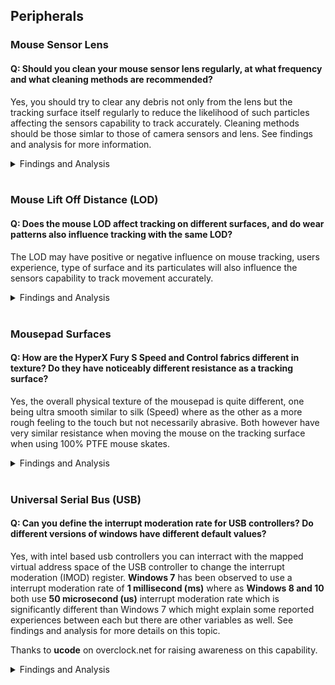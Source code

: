 ## Peripherals
### Mouse Sensor Lens
#### Q: Should you clean your mouse sensor lens regularly, at what frequency and what cleaning methods are recommended?
Yes, you should try to clear any debris not only from the lens but the tracking surface itself regularly to reduce the likelihood of such particles affecting the sensors capability to track accurately. Cleaning methods should be those simlar to those of camera sensors and lens. See findings and analysis for more information.
<details><summary>Findings and Analysis</summary>
    
* If you use a fabric tracking surface there is a higher liklihood it has many particles, fibers, hair or other substances which can then be transfered onto your mouse sensor lens. 
* The assumed primary causes of such particles getting onto the lens are directly correlated to the conditions of the environment such as air circulation and filtration, rate at which these particles build up, those found directly on the tracking surface, the type of fabric, and the density of weave and threads.

**Observations: (See image sequences below)**
  * Particles build up relatively quick if the tracking surface is not cleaned prior to the lens.
  * The microscopic debris is not easily identifiable by sight, using a lint roller over the surface can greatly reduce the amount of particles which remain on the cloth tracking surface prior to cleaning lens.
  * The particle debris built up over a 1 week period was minimal and had limited impact on user perceived tracking ability.
  * Initial lens cleaning methods used included very gentle use of a cotton swab to loosen some debris followed by 1-2 shots of compressed air to achieve a clean sensor lens.

**Mouse Lens Particle Analysis - 1 days use without prior cleaning of the tracking surface**
![Mouse Lens - Particle Analysis - 1 Day Use Comparison.png](../../DOCS/IMAGES/Mouse%20Lens%20-%20Particle%20Analysis%20-%201%20Day%20Use%20Comparison.png)

**Mouse Lens Particle Analysis - Build over 1 week, prior cleaning of both tracking surface and lens**
![Mouse Lens - Particle Analysis - Cleaning and Build Up Over Time.png](../../DOCS/IMAGES/Mouse%20Lens%20-%20Particle%20Analysis%20-%20Cleaning%20and%20Build%20Up%20Over%20Time.png)

**Tracking Surface Particle Removal via Generic Lint Roller**

![Mousepad - HyperX Fury S XXL - Lint Roller Particle Removal.png](../../DOCS/IMAGES/Mousepad%20-%20HyperX%20Fury%20S%20XXL%20-%20Lint%20Roller%20Particle%20Removal.png)

**Recommendations**
  * To clean the mouse sensor lens you would want to use an air dust blower like those used on cameras which should not produce any moisture unlike cans of compressed air, and a lens/sensor brush which would be less likely to scratch the plastic or glass lens.
  * Cleaning weekly or every two weeks after the initial tracking surface and lens would probably be sufficient as maintenance to ensure consistent performance overtime.
  * Use a mildly adhesive lint roller to remove smaller debris and particles prior to cleaning the mouse sensor lens.
  * You can purchase an Illuminated Jewelers Eye Loupe with approximately 40-60x zoom which is affordable, portable and functional to observe the conditions of your mousepad or mouse sensor lens.

</details></br>

### Mouse Lift Off Distance (LOD)
#### Q: Does the mouse LOD affect tracking on different surfaces, and do wear patterns also influence tracking with the same LOD?
The LOD may have positive or negative influence on mouse tracking, users experience, type of surface and its particulates will also influence the sensors capability to track movement accurately.
<details><summary>Findings and Analysis</summary>
    
* The lift of distance (LOD) of a mouse refers to the distance in which the sensor will register input from its surface, and usually measured in millimeters.
* The most common benefits of a low LOD is to reduce unwanted tracking when a user briefly lifts the peripheral off the tracking surface and respositions it in an existing area which is preferred or in preparation for the next intended gesture.
  * Users that tend to have lower sensitivity where their preferred application sensitivity and the use case (game/application) require them to reposition their mouse frequently  prefer a lower lift off distance throughout the session. 
  * Likewise a user with a higher sensitivity may be less likely to resposition their mouse dependent on their play style, techniques and the use case. A higher sensitivity would reduce the amount of physical movement required to cover the same distance in the application.

**Mousepad - HyperX Fury S XXL - Wear**
* The area circled in blue in the image below represents a common wear pattern from repeated casual gaming use (slightly over 1 years time) and is likely a combination of degradation of the mouse surface due to friction, temperature, transfer of skincells or material from the peripheral, mouse skates or plastic.
![Mousepad - HyperX Fury S XXL - Wear](../../DOCS/IMAGES/Mousepad%20-%20HyperX%20Fury%20S%20XXL%20-%20Wear.JPG)

**Microscopic image of the fabric consistency**
![Mousepad - HyperX Fury S XXL - Micro - Wear Comparison](../../DOCS/IMAGES/Mousepad%20-%20HyperX%20Fury%20S%20XXL%20-%20Micro%20-%20Wear%20Comparison.png)

**Demo: How does LOD affect sensor tracking over degraded fabric surfaces?**
* As a demonstration I've selected a brand new Razer Viper Mini (Model:RZ01-0325, Firmware: 1.03, Polling: 1000hz) to demonstrate how the sensors LOD calibration setting reacts to the surface and the area of wear on the HyperX Fury S XXL.
  * Video: https://www.youtube.com/watch?v=A1u5M7Cn4ik
  * **Observations:**
    * There is minimal impact to mouse tracking on less used areas with both low and high LOD calibration
    * Tracking across common wear patterns (although visually negligable) with a low LOD has a signficant impact on mouse tracking.
    * Using a higher LOD to accomodate for the tracking issues on worn area provides a more consistent user experience except the concerns with higher LOD itself, although there may be a very subtle difference in tracking when the sensor is transitioning between both worn and less used surface areas.

**Recommendations for tracking on fabric surfaces**
  * Ensure your surface is consistent and level for optimal tracking
  * For cloth mousepads, you may be able to increase the consistency of the surface by washing your mousepad with a mild detergent on target areas, see if others with your mousepad have done similar with success.
  * Not all surfaces may be compatible with your mouses sensor LOD calibration, and not all mice have a wide range of LOD calibration settings which could result in a poor user experience depending on the surface.
  * Test regularly for tracking inconsistencies, compare slightly worn areas to less used areas.
  * Particles on the mouse sensor lens may also impact your tests and observations, consult with or see your manufacturers guidelines for cleaning your sensors lens.

</details></br>

### Mousepad Surfaces
#### Q: How are the HyperX Fury S Speed and Control fabrics different in texture? Do they have noticeably different resistance as a tracking surface?
Yes, the overall physical texture of the mousepad is quite different, one being ultra smooth similar to silk (Speed) where as the other as a more rough feeling to the touch but not necessarily abrasive. Both however have very similar resistance when moving the mouse on the tracking surface when using 100% PTFE mouse skates.
<details><summary>Findings and Analysis</summary>
    
* There are visual microscopic differences between each tracking surface, upon closer look you can see that the speed version of the HyperX Fury S has a much tigher weave in comparison giving the fabric which gives it an ultra smooth finish, the standard version of the pad although very consistent texture is much looser and feels abbrasive to the touch.
![Mousepad - HyperX Fury S XXL - Wear](../../DOCS/IMAGES/Mousepad%20-%20HyperX%20Fury%20S%20-%20Speed%20vs%20Standard%20Fabric%20Comparison.png)
* During use both provide nearly the same experience or feeling of resistance unlike some other cloth pads marketed as Control pads when using 100% PTFE mouse skates.
* The primary potential differences otherwise are: 
  * How each feel to the touch.
  * If the mouse tracks better/worst given the differences in the weave/texture.
  * The color of the fabrics, which may also have some impact to tracking. Speed has a colored pattern where as the Standard version is a solid black color.
</details></br>

### Universal Serial Bus (USB)
#### Q: Can you define the interrupt moderation rate for USB controllers? Do different versions of windows have different default values?
Yes, with intel based usb controllers you can interract with the mapped virtual address space of the USB controller to change the interrupt moderation (IMOD) register. **Windows 7** has been observed to use a interrupt moderation rate of **1 millisecond (ms)** where as **Windows 8 and 10** both use **50 microsecond (us)** interrupt moderation rate which is significantly different than Windows 7 which might explain some reported experiences between each but there are other variables as well. See findings and analysis for more details on this topic.

Thanks to **ucode** on overclock.net for raising awareness on this capability.

<details><summary>Findings and Analysis</summary>

**How To**
* Probably the most interesting part for readers is the *how do I* vs the actual technical detail so I'll start with that, for more technical information see the section following this to fill in the gaps.
* First download **RWEverything – Read & Write Everything** or use a tool with similar capability.
    * http://rweverything.com/download/
* Use the ordered steps below and screenshots to help navigate your way to the xHCI IMOD register.

1. Open the tool then **Click** on the **PCI Devices icon**, furthest to the left typically.
2. From the dropdown menu find and select your **Intel xHCI USB Host Controller**, you should now see information about that device on the right including the **Base Address Registers** location e.g. **BAR1**
3. In the PCI window **make sure dword 32bit is selected**
4. Make note of the **BAR address on the right** and **double click that same value in the PCI window** this will open a **Memory window**.
5. In the Memory window **switch to word 16bit**
6. **Click** the value that is in the **position 18hex**, when selected will be indicated by the numbers in red in the upper left corner of the grid. Make note of this value (**Base address offset**/Base address space offset)
7. **Double click the address space field**. e.g. Address = 000000000000
8. **Add the value from step 6** to the current address value **plus 24h** (Capability register) as demonstrated in the screenshot then **press OK**. e.g. if the value is 0xF7310000 and the value from 6 was 2000, plus 24 would be 0xF7312024
9. In the 16bit view you should now be presented with the IMOD register. 
10. To edit the values double click that value position (1/0) then edit the bits to represent the decimal value you are interested in, remember that if all bits are 0 (zero) then interrupt moderation will be turned off immediately. **If you're not familiar with binary or hex, use a decimal to binary converter.**
   * Note: These settings do not persist beyond a restart or shutdown they will need to be set each time you turn on your computer.

![Intel xHCI - RWE Locating IMOD](../../DOCS/IMAGES/Intel%20xHCI%20-%20RWE%20Locating%20IMOD.PNG)
![Intel xHCI - RWE Locating IMOD](../../DOCS/IMAGES/Intel%20xHCI%20-%20RWE%20Setting%20IMOD2.PNG)

* Orange selections represent the areas of interest
* Green indictors map to the numbered steps above and act as a visual guide

**Technical Detail and Reference**
* The PCI address configuration space defines how the registers are mapped to memory locations in the operating system, this configuration space stores information for each device such as if the device is MSI and MSIX capable, the MSI message limit, vendor, device classification and many other properties which you also see in the device manager details section for the device.

**PCI Configuration Space**

 ![PCI - Configuration Space - Wikipedia](../../DOCS/IMAGES/PCI%20-%20Configuration%20Space%20-%20Wikipedia%20-%20Small.png)
 
 Photo from wikipedia and is under public domain

**Intel eXtensible Host Controller Interface (xHCI) for Universal Serial Bus**
* This document outlines Intels specifications for the xHCI host controller specification it desribes the address layout, how interrupt moderation works, the location of the interrupt moderation (IMOD) registers, how to change the IMOD register operating state and many other aspects of xHCI through the virtual address space mapped in the PCI configuration space.
   * https://www.intel.com/content/dam/www/public/us/en/documents/technical-specifications/extensible-host-controler-interface-usb-xhci.pdf
* If you dig through the documentation you'll find it indicates that the **IMOD register** is in **xHCI Runtime Base** which is the **PCI Base Address** Registers(BAR) **plus** the the value in **Base Address Offset** which is found in position **18hex** from the begging of the PCI BAR e.g. **BASE ADDRESS + BASE ADDRESS OFFSET + 24hex**
  * The PCI base address registers can be found through device manager or through a tool that let's you explore and enumerate the PCI configuration space.
     * Device Manager > View Resources by Type > Memory > then locate the USB Controller and you'll then have the approximate base address range.
* The IMOD register itself is intended to have a default value of **4000** (decimal, or **0xFA0** hex), **1 millisecond** interrupt moderation rate, the value is specified in 250ns (nanosecond) increments so can be calculated as **250ns x Value = Result**. e.g. 250ns x 4000 = 1ms. **To disable interrupt moderation the value can be set to 0 (zero).**

**Intel xHCI - Interrupt Moderation Register Reference**

![Intel xHCI - Interrupt Moderation Register](../../DOCS/IMAGES/Intel%20xHCI%20-%20Interrupt%20Moderation%20Register%20(IMOD).PNG)

**Intel xHCI - Host Controller Runtime Registers Reference**

![Intel xHCI - Host Controller Runtime Registers](../../DOCS/IMAGES/Intel%20xHCI%20-%20Host%20Controller%20Runtime%20Registers.PNG)

**Intel xHCI - Capability Registers Reference**

![Intel xHCI - Capability Registers](../../DOCS/IMAGES/Intel%20xHCI%20-%20Capability%20Registers.PNG)

</details></br>

